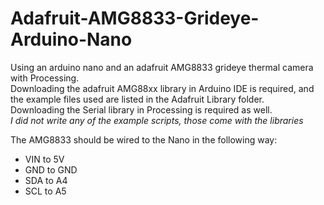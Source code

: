 # Adafruit-AMG8833-Grideye-Arduino-Nano
Using an arduino nano and an adafruit AMG8833 grideye thermal camera with Processing.  
Downloading the adafruit AMG88xx library in Arduino IDE is required, and the example files used are listed in the Adafruit Library folder.  
Downloading the Serial library in Processing is required as well.  
*I did not write any of the example scripts, those come with the libraries*  

The AMG8833 should be wired to the Nano in the following way:
* VIN to 5V
* GND to GND
* SDA to A4
* SCL to A5
